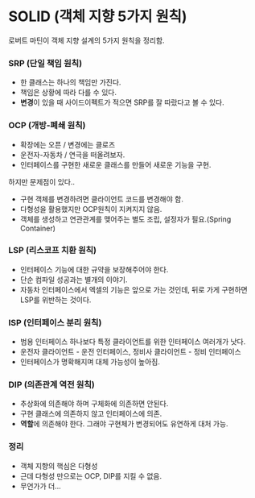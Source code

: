 # SOLID (객체 지향 5가지 원칙)
로버트 마틴이 객체 지향 설계의 5가지 원칙을 정리함.

### SRP (단일 책임 원칙)
* 한 클래스는 하나의 책임만 가진다.
* 책임은 상황에 따라 다를 수 있다.
* **변경**이 있을 때 사이드이펙트가 적으면 SRP를 잘 따랐다고 볼 수 있다.

### OCP (개방-폐쇄 원칙)
* 확장에는 오픈 / 변경에는 클로즈
* 운전자-자동차 / 연극을 떠올려보자.
* 인터페이스를 구현한 새로운 클래스를 만들어 새로운 기능을 구현.

하지만 문제점이 있다..
* 구현 객체를 변경하려면 클라이언트 코드를 변경해야 함.
* 다형성을 활용했지만 OCP원칙이 지켜지지 않음.
* 객체를 생성하고 연관관계를 맺어주는 별도 조립, 설정자가 필요.(Spring Container)

### LSP (리스코프 치환 원칙)
* 인터페이스 기능에 대한 규약을 보장해주어야 한다.
* 단순 컴파일 성공과는 별개의 이야기.
* 자동차 인터페이스에서 엑셀의 기능은 앞으로 가는 것인데, 뒤로 가게 구현하면 LSP를 위반하는 것이다.

### ISP (인터페이스 분리 원칙)
* 범용 인터페이스 하나보다 특정 클라이언트를 위한 인터페이스 여러개가 낫다.
* 운전자 클라이언트 - 운전 인터페이스, 정비사 클라이언트 - 정비 인터페이스
* 인터페이스가 명확해지며 대체 가능성이 높아짐.

### DIP (의존관계 역전 원칙)
* 추상화에 의존해야 하며 구체화에 의존하면 안된다.
* 구현 클래스에 의존하지 않고 인터페이스에 의존.
* **역할**에 의존해야 한다. 그래야 구현체가 변경되어도 유연하게 대처 가능.

### 정리
* 객체 지향의 핵심은 다형성
* 근데 다형성 만으로는 OCP, DIP를 지킬 수 없음.
* 무언가가 더...